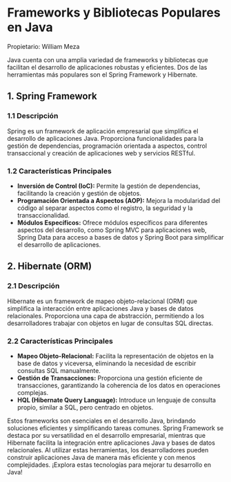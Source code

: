 # Frameworks y Bibliotecas Populares en Java

Propietario: William Meza

Java cuenta con una amplia variedad de frameworks y bibliotecas que facilitan el desarrollo de aplicaciones robustas y eficientes. Dos de las herramientas más populares son el Spring Framework y Hibernate.

## 1. Spring Framework

### 1.1 Descripción

Spring es un framework de aplicación empresarial que simplifica el desarrollo de aplicaciones Java. Proporciona funcionalidades para la gestión de dependencias, programación orientada a aspectos, control transaccional y creación de aplicaciones web y servicios RESTful.

### 1.2 Características Principales

- **Inversión de Control (IoC):** Permite la gestión de dependencias, facilitando la creación y gestión de objetos.
- **Programación Orientada a Aspectos (AOP):** Mejora la modularidad del código al separar aspectos como el registro, la seguridad y la transaccionalidad.
- **Módulos Específicos:** Ofrece módulos específicos para diferentes aspectos del desarrollo, como Spring MVC para aplicaciones web, Spring Data para acceso a bases de datos y Spring Boot para simplificar el desarrollo de aplicaciones.

## 2. Hibernate (ORM)

### 2.1 Descripción

Hibernate es un framework de mapeo objeto-relacional (ORM) que simplifica la interacción entre aplicaciones Java y bases de datos relacionales. Proporciona una capa de abstracción, permitiendo a los desarrolladores trabajar con objetos en lugar de consultas SQL directas.

### 2.2 Características Principales

- **Mapeo Objeto-Relacional:** Facilita la representación de objetos en la base de datos y viceversa, eliminando la necesidad de escribir consultas SQL manualmente.
- **Gestión de Transacciones:** Proporciona una gestión eficiente de transacciones, garantizando la coherencia de los datos en operaciones complejas.
- **HQL (Hibernate Query Language):** Introduce un lenguaje de consulta propio, similar a SQL, pero centrado en objetos.

Estos frameworks son esenciales en el desarrollo Java, brindando soluciones eficientes y simplificando tareas comunes. Spring Framework se destaca por su versatilidad en el desarrollo empresarial, mientras que Hibernate facilita la integración entre aplicaciones Java y bases de datos relacionales. Al utilizar estas herramientas, los desarrolladores pueden construir aplicaciones Java de manera más eficiente y con menos complejidades. ¡Explora estas tecnologías para mejorar tu desarrollo en Java!